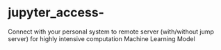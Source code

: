 # jupyter_access-
Connect with your personal system to remote server (with/without jump server) for highly intensive computation Machine Learning Model 
